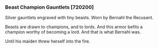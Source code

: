 ### Beast Champion Gauntlets [720200]

Silver gauntlets engraved with tiny beasts. Worn by Bernahl the Recusant.

Beasts are drawn to champions, and to lords. And this armor befits a champion worthy of becoming a lord. And that is what Bernahl was.

Until his maiden threw herself into the fire.
